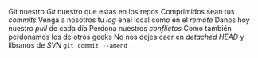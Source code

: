 Git nuestro
*Git* nuestro que estas en los repos
Comprimidos sean tus *commits*
Venga a nosotros tu *log*
enel local como en el *remote*
Danos hoy nuestro *pull* de cada día
Perdona nuestros *conflictos* 
Como también perdonamos los de otros geeks
No nos dejes caer en *detached HEAD*
y líbranos de *SVN*
`git commit --amend`



